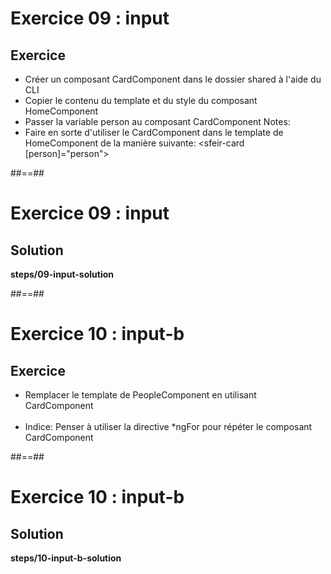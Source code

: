 <!-- .slide: class="exercice" -->
# Exercice 09 : input
## Exercice<br>

- Créer un composant CardComponent dans le dossier shared à l'aide du CLI
- Copier le contenu du template et du style du composant HomeComponent
- Passer la variable person au composant CardComponent
Notes:
- Faire en sorte d'utiliser le CardComponent dans le template de HomeComponent de la manière suivante: <sfeir-card [person]="person"></sfeir-card>

##==##
<!-- .slide: class="exercice full-center" -->
# Exercice 09 : input
## Solution
<b>steps/09-input-solution</b>

##==##
<!-- .slide: class="exercice" -->
# Exercice 10 : input-b
## Exercice<br>

- Remplacer le template de PeopleComponent en utilisant CardComponent<br><br>
- Indice: Penser à utiliser la directive *ngFor pour répéter le composant CardComponent


##==##
<!-- .slide: class="exercice full-center" -->
# Exercice 10 : input-b
## Solution
<b>steps/10-input-b-solution</b>
